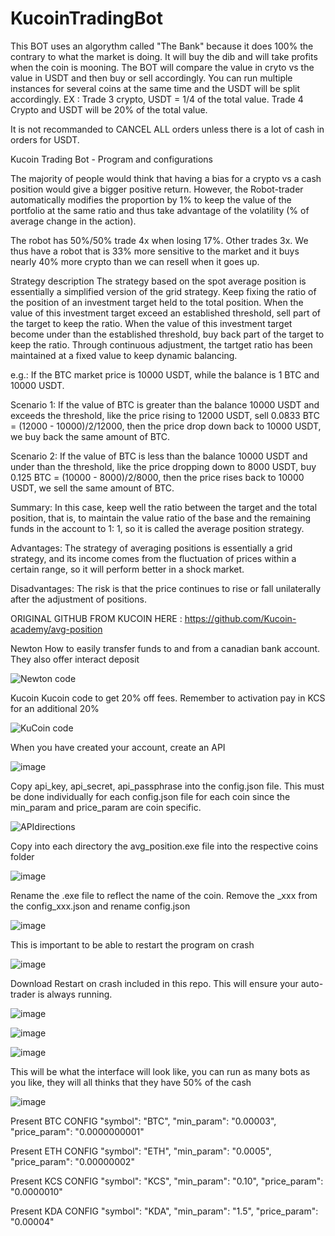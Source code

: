 # KucoinTradingBot

This BOT uses an algorythm called "The Bank" because it does 100% the contrary to what the market is doing. It will buy the dib and will take profits when the coin is mooning. The BOT will compare the value in cryto vs the value in USDT and then buy or sell accordingly. You can run multiple instances for several coins at the same time and the USDT will be split accordingly. EX : Trade 3 crypto, USDT = 1/4 of the total value. Trade 4 Crypto and USDT will be 20% of the total value.

It is not recommanded to CANCEL ALL orders unless there is a lot of cash in orders for USDT.

Kucoin Trading Bot - Program and configurations

The majority of people would think that having a bias for a crypto vs a cash position would give a bigger positive return. However, the Robot-trader automatically modifies the proportion by 1% to keep the value of the portfolio at the same ratio and thus take advantage of the volatility (% of average change in the action).

The robot has 50%/50% trade 4x when losing 17%. Other trades 3x. We thus have a robot that is 33% more sensitive to the market and it buys nearly 40% more crypto than we can resell when it goes up.

Strategy description
The strategy based on the spot average position is essentially a simplified version of the grid strategy. Keep fixing the ratio of the position of an investment target held to the total position. When the value of this investment target exceed an established threshold, sell part of the target to keep the ratio. When the value of this investment target become under than the established threshold, buy back part of the target to keep the ratio. Through continuous adjustment, the tartget ratio has been maintained at a fixed value to keep dynamic balancing.

e.g.: If the BTC market price is 10000 USDT, while the balance is 1 BTC and 10000 USDT.

Scenario 1: If the value of BTC is greater than the balance 10000 USDT and exceeds the threshold, like the price rising to 12000 USDT, sell 0.0833 BTC = (12000 - 10000)/2/12000, then the price drop down back to 10000 USDT, we buy back the same amount of BTC.

Scenario 2: If the value of BTC is less than the balance 10000 USDT and under than the threshold, like the price dropping down to 8000 USDT, buy 0.125 BTC = (10000 - 8000)/2/8000, then the price rises back to 10000 USDT, we sell the same amount of BTC.

Summary: In this case, keep well the ratio between the target and the total position, that is, to maintain the value ratio of the base and the remaining funds in the account to 1: 1, so it is called the average position strategy.

Advantages: The strategy of averaging positions is essentially a grid strategy, and its income comes from the fluctuation of prices within a certain range, so it will perform better in a shock market.

Disadvantages: The risk is that the price continues to rise or fall unilaterally after the adjustment of positions.

ORIGINAL GITHUB FROM KUCOIN HERE : https://github.com/Kucoin-academy/avg-position



Newton
How to easily transfer funds to and from a canadian bank account. 
They also offer interact deposit

![Newton code](https://user-images.githubusercontent.com/99097186/152657391-09b780f2-1971-4e13-9ca4-9e5a4e00a195.jpg)

Kucoin
Kucoin code to get 20% off fees. Remember to activation pay in KCS for an additional 20%

![KuCoin code](https://user-images.githubusercontent.com/99097186/152657466-d691534c-b5ea-47cd-b8d8-57f28bfa6778.jpg)

When you have created your account, create an API

![image](https://user-images.githubusercontent.com/99097186/152657512-12c436b8-d2fc-4543-96ab-c8b32e518408.png)

Copy api_key, api_secret, api_passphrase into the config.json file.
This must be done individually for each config.json file for each coin since the min_param and price_param are coin specific.

![APIdirections](https://user-images.githubusercontent.com/99097186/152657592-b8b396bb-6424-458e-90f8-533498128426.jpg)

Copy into each directory the avg_position.exe file into the respective coins folder

![image](https://user-images.githubusercontent.com/99097186/152657730-a58b6c5a-a914-412a-b426-830c362f1388.png)

Rename the .exe file to reflect the name of the coin. 
Remove the _xxx from the config_xxx.json and rename config.json

![image](https://user-images.githubusercontent.com/99097186/152658332-844dafbb-30aa-4cac-815e-26c223933350.png)


This is important to be able to restart the program on crash 

![image](https://user-images.githubusercontent.com/99097186/152657789-1c610612-304d-40e7-bae8-c8ce1a897114.png)

Download Restart on crash included in this repo. This will ensure your auto-trader is always running.

![image](https://user-images.githubusercontent.com/99097186/152657891-eceabf0a-868a-4399-b133-2809c718775d.png)

![image](https://user-images.githubusercontent.com/99097186/152657921-f61511de-04c0-4e32-946f-b91706562b6b.png)

![image](https://user-images.githubusercontent.com/99097186/152657933-e5833328-c782-4ec3-b219-a61c2460d989.png)

This will be what the interface will look like, you can run as many bots as you like, they will all thinks that they have 50% of the cash

![image](https://user-images.githubusercontent.com/99097186/152657996-6780f837-3015-425a-b4d9-7aeb11005232.png)

Present BTC CONFIG
  "symbol": "BTC",
  "min_param": "0.00003",
  "price_param": "0.0000000001"

Present ETH CONFIG
  "symbol": "ETH",
  "min_param": "0.0005",
  "price_param": "0.00000002"

Present KCS CONFIG
  "symbol": "KCS",
  "min_param": "0.10",
  "price_param": "0.0000010"

Present KDA CONFIG
  "symbol": "KDA",
  "min_param": "1.5",
  "price_param": "0.00004"

